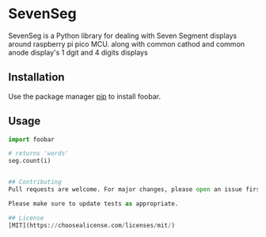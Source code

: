 # SevenSeg

SevenSeg is a Python library for dealing with Seven Segment displays around raspberry pi pico MCU.
along with common cathod and common anode display's
1 dgit and 4 digits displays

## Installation

Use the package manager [pip](https://pip.pypa.io/en/stable/) to install foobar.


## Usage

```python
import foobar

# returns 'words'
seg.count(i)


## Contributing
Pull requests are welcome. For major changes, please open an issue first to discuss what you would like to change.

Please make sure to update tests as appropriate.

## License
[MIT](https://choosealicense.com/licenses/mit/)